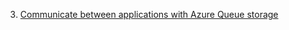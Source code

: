 3. [Communicate between applications with Azure Queue storage](https://docs.microsoft.com/en-us/learn/modules/communicate-between-apps-with-azure-queue-storage/)
